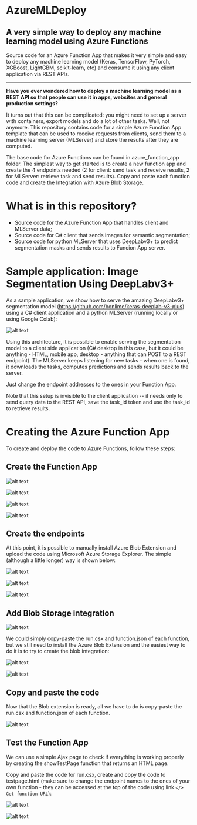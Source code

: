 # AzureMLDeploy

A very simple way to deploy any machine learning model using Azure Functions
---

Source code for an Azure Function App that makes it very simple and easy to deploy any machine learning model (Keras, TensorFlow, PyTorch, XGBoost, LightGBM, scikit-learn, etc) and consume it using any client application via REST APIs.

---

**Have you ever wondered how to deploy a machine learning model as a REST API so that people can use it in apps, websites and general production settings?**

It turns out that this can be complicated: you might need to set up a server with containers, export models and do a lot of other tasks. Well, not anymore. This repository contains code for a simple Azure Function App template that can be used to receive requests from clients, send them to a machine learning server (MLServer) and store the results after they are computed.

The base code for Azure Functions can be found in azure_function_app folder. The simplest way to get started is to create a new function app and create the 4 endpoints needed (2 for client: send task and receive results, 2 for MLServer: retrieve task and send results). Copy and paste each function code and create the Integration with Azure Blob Storage.

# What is in this repository?

- Source code for the Azure Function App that handles client and MLServer data;
- Source code for C# client that sends images for semantic segmentation;
- Source code for python MLServer that uses DeepLabv3+ to predict segmentation masks and sends results to Funcion App server.

# Sample application: Image Segmentation Using DeepLabv3+

As a sample application, we show how to serve the amazing DeepLabv3+ segmentation model (https://github.com/bonlime/keras-deeplab-v3-plus) using a C# client application and a python MLServer (running locally or using Google Colab):

![alt text](architecture.png "Client-Server-MLServer Architecture")

Using this architecture, it is possible to enable serving the segmentation model to a client side application (C# desktop in this case, but it could be anything - HTML, mobile app, desktop - anything that can POST to a REST endpoint). The MLServer keeps listening for new tasks - when one is found, it downloads the tasks, computes predictions and sends results back to the server.

Just change the endpoint addresses to the ones in your Function App.

Note that this setup is invisible to the client application -- it needs only to send query data to the REST API, save the task_id token and use the task_id to retrieve results.

# Creating the Azure Function App

To create and deploy the code to Azure Functions, follow these steps:

## Create the Function App

![alt text](azure_function_app/azure01CreateFuncApp.png "Create the function app")

![alt text](azure_function_app/azure02CreateFuncApp2.png "Create the function app")

![alt text](azure_function_app/azure03NameFuncApp.png "Give a name to the app")

![alt text](azure_function_app/azure04GoToFuncApp.png "After it is deployed, go to resource")

## Create the endpoints

At this point, it is possible to manually install Azure Blob Extension and upload the code using Microsoft Azure Storage Explorer. The simple (although a little longer) way is shown below:

![alt text](azure_function_app/azure05CreateFuncs.png "Create the endpoints - choose to edit online")

![alt text](azure_function_app/azure06Webhookfunc.png "Create functions as webhook")

![alt text](azure_function_app/azure07nameFunc.png "Give names to each endpoint")

## Add Blob Storage integration

![alt text](azure_function_app/azure08integrate.png "Give names to each endpoint")

We could simply copy-paste the run.csx and function.json of each function, but we still need to install the Azure Blob Extension and the easiest way to do it is to try to create the blob integration:

![alt text](azure_function_app/azure09blob.png "Add blob integration")

![alt text](azure_function_app/azure10installExtension.png "Install extension")

## Copy and paste the code

Now that the Blob extension is ready, all we have to do is copy-paste the run.csx and function.json of each function.

![alt text](azure_function_app/azure11copypaste.png "Install extension")

## Test the Function App

We can use a simple Ajax page to check if everything is working properly by creating the showTestPage function that returns an HTML page.

Copy and paste the code for run.csx, create and copy the code to testpage.html (make sure to change the endpoint names to the ones of your own function - they can be accessed at the top of the code using link `</> Get function URL`):

![alt text](azure_function_app/azure12copyhtml.png "Copy html making sure to change endpoints to the ones of your functions")

![alt text](azure_function_app/azure13changeendpoints.png "Test endpoints")


